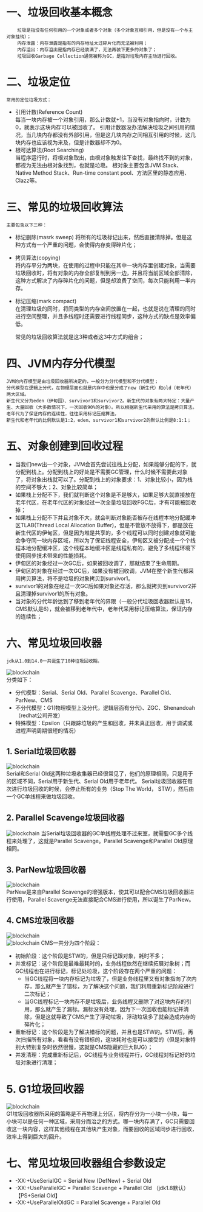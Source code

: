 # 一、垃圾回收基本概念
        垃圾是指没有任何引用的一个对象或者多个对象（多个对象互相引用，但是没有一个与主对象挂钩）；
        内存泄露：内存泄露是指有的内存地址太过碎片化而无法被利用；
        内存溢出：内存溢出是指内存已经装满了，无法再装下更多的对象了；
        垃圾回收Garbage Collection通常被称为GC，是指对垃圾内存主动进行回收。

# 二、垃圾定位
    常用的定位垃圾方式：
  - 引用计数(Reference Count)  
  每当一块内存被一个对象引用，那么计数就+1，当没有对象指向时，计数为0，就表示这块内存可以被回收了。
  引用计数器没办法解决垃圾之间引用的情况，当几块内存都没有外部引用，但是这几块内存之间相互引用的时候，这几块内存也应该视为来及，但是计数器却不为0。
  - 根可达算法(Root Searching)  
  当程序运行时，将根对象取出，由根对象触发往下查找，最终找不到的对象，都视为无法由根对象找到，也就是垃圾。
  根对象主要包含JVM Stack、Native Method Stack、Run-time constant pool、方法区里的静态应用、Clazz等。

# 三、常见的垃圾回收算法
    主要包含以下三种：
  - 标记删除(masrk sweep)
  将所有的垃圾标记出来，然后直接清除掉。但是这种方式有一个严重的问题，会使得内存变得碎片化；
  - 拷贝算法(copying)  
  将内存平分为两块，在使用的过程中只能在其中一块内存里创建对象，当需要垃圾回收时，将有对象的内存全部复制到另一边，并且将当前区域全部清除，这种方式解决了内存碎片化的问题，但是却浪费了空间，每次只能利用一半内存。
  - 标记压缩(mark compact)  
  在清理垃圾的同时，将同类型的内存空间放置在一起，也就是说在清理的同时进行空间整理，并且多线程时还需要进行线程同步，这种方式的缺点是效率偏低。

    常见的垃圾回收算法就是这3种或者这3中方式的组合；

# 四、JVM内存分代模型
    JVM的内存模型是由垃圾回收器所决定的，一般分为分代模型和不分代模型；
    分代模型在逻辑上分代，在物理层面也就是内存中也是分成了new（新生代）和old（老年代）两大区域。
    新生代又分为eden（伊甸园）、survivor1和survivor2。新生代的对象有两大特定：大量产生、大量回收（大多数情况下，一次回收90%的对象）。所以根据新生代采用的算法是拷贝算法。
    老年代为了保证内存的连续性，往往采用标记压缩算法。
    新生代和老年代的比例默认是1:2，eden、survivor1和survivor2的默认比例是8:1:1；

# 五、对象创建到回收过程
  - 当我们new出一个对象，JVM会首先尝试往栈上分配，如果能够分配的下，就分配到栈上。分配到栈上的好处是不需要GC管理，什么时候不需要此对象了，将对象出栈就可以了。分配到栈上的对象要求：1、对象比较小，因为栈的空间不够大；2、对象比较简单；
  - 如果栈上分配不下，我们就判断这个对象是不是够大，如果足够大就直接放在老年代区，在老年代区的对象经过一次全量垃圾回收FGC后，才有可能被回收掉；
  - 如果栈上分配不下并且对象不大，就会判断对象能否被存在线程本地分配缓冲区TLAB(Thread Local Allocation Buffer)，但是不管放不放得下，都是放在新生代区的伊甸区，但是因为堆是共享的，多个线程可以同时创建对象就可能会争夺同一块内存区域，所以为了保证线程安全，伊甸区又被分配成一个个线程本地分配缓冲区，这个线程本地缓冲区是线程私有的，避免了多线程环境下使用同步技术带来的性能损耗。
  - 伊甸区的对象经过一次GC后，如果被回收调了，那就结束了生命周期。
  - 伊甸区的对象在经过一次GC后，如果没有被回收调，JVM在整个新生代都采用拷贝算法，将不是垃圾的对象拷贝到survivor1。
  - survivor1的对象在经过一次GC后如果对象还存活，那么就拷贝到survivor2并且清理掉survivor1的所有对象。
  - 当对象的分代年龄达到了移到老年代的界限（一般分代垃圾回收器默认是15，CMS默认是6），就会被移到老年代中，老年代采用标记压缩算法，保证内存的连续性；

# 六、常见垃圾回收器
    jdk从1.0到14.0一共诞生了10种垃圾回收期。
![blockchain](/resource/images/常见垃圾回收器.png)  
    分类如下：
  - 分代模型：Serial、Serial Old、Parallel Scavenge、Parallel Old、ParNew、CMS
  - 不分代模型：G1(物理模型上没分代，逻辑层面有分代)、ZGC、Shenandoah（redhat公司开发）
  - 特殊模型：Epsilon（只跟踪垃圾的产生和回收，并未真正回收，用于调试或进程声明周期很短的情况）

## 1. Serial垃圾回收器  
![blockchain](/resource/images/serial.jpg "Serial垃圾回收器")  
        Serial和Serial Old这两种垃圾收集器已经很常见了，他们的原理相同，只是用于的区域不同，Serial用于新生代、Serial Old用于老年代。
        Serial垃圾回收器在每次进行垃圾回收的时候，会停止所有的业务（Stop The World， STW），然后由一个GC单线程来做垃圾回收。
## 2. Parallel Scavenge垃圾回收器  
![blockchain](/resource/images/parallel%20scavenge.jpg "Parallel Scavenge垃圾回收器")
        当Serial垃圾回收器的GC单线程处理不过来室，就需要GC多个线程来处理了，这就是Parallel Scavenge。Parallel Scavenge和Parallel Old原理相同。

## 3. ParNew垃圾回收器
![blockchain](/resource/images/parnew.jpg "ParNew垃圾回收器")  
        ParNew是来自Parallel Scavenge的增强版本，使其可以配合CMS垃圾回收器进行使用，Parallel Scavenge无法直接配合CMS进行使用，所以诞生了ParNew。

## 4. CMS垃圾回收器
![blockchain](/resource/images/cms.jpg "CMS垃圾回收器")  
![blockchain](/resource/images/cms线程.jpg "CMS线程")
        CMS一共分为四个阶段：
  - 初始阶段：这个阶段是STW的，但是只标记跟对象，耗时不多；
  - 并发标记：这个阶段是最难最耗时的，业务线程依然在继续拓展对象树；而GC线程也在进行标记，标记处垃圾，这个阶段存在两个严重的问题：
    - 当GC线程将一块内存标记为垃圾了，但是业务线程里又有对象指向了次内存，那么就产生了错标，为了解决这个问题，我们利用重新标记阶段进行二次标记；
    - 当GC线程标记一块内存不是垃圾后，业务线程又删除了对这块内存的引用，那么就产生了漏标。漏标没有处理，因为下一次回收也能标记并清除，但是这就导致了CMS产生了浮动垃圾，浮动垃圾多了就会造成内存的碎片化；
  - 重新标记：这个阶段是为了解决错标的问题，并且也是STW的。STW后，再次扫描所有对象，看看有没有错标的，这块耗时也是可以接受的（但是对象特别大特别复杂时依然很慢，这就是CMS隐藏的巨大BUG）；
  - 并发清理：完成重新标记后，GC线程与业务线程并行，GC线程对标记好的垃圾对象进行清理；

# 5. G1垃圾回收器  
![blockchain](/resource/images/g1.jpg "G1垃圾回收器")  
        G1垃圾回收器所采用的策略是不再物理上分区，将内存分为一小块一小块，每一小块可以是任何一种区域，采用分而治之的方式。哪一块内存满了，GC只需要回收这一块内容，这样其他线程在其他块产生对象，而要回收的区域同步进行回收，效率上得到巨大的回升。


# 七、常见垃圾回收器组合参数设定
  - -XX:+UseSerialGC = Serial New (DefNew) + Serial Old
  - -XX:+UseParallelGC = Parallel Scavenge + Parallel Old （jdk1.8默认）【PS+Serial Old】
  - -XX:+UseParallelOldGC =  Parallel Scavenge + Parallel Old
